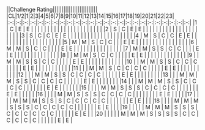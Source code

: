 ||Challenge Rating|||||||||||||||||||||||||
|CL|1/2|1|2|3|4|5|6|7|8|9|10|11|12|13|14|15|16|17|18|19|20|21|22|23|
|:-:|:-:|:-:|:-:|:-:|:-:|:-:|:-:|:-:|:-:|:-:|:-:|:-:|:-:|:-:|:-:|:-:|:-:|:-:|:-:|:-:|:-:|:-:|:-:|:-:|
|1	| C | E | E |   |   |   |   |   |   |   |   |   |   |   |   |   |   |   |   |   |   |   |   |   |
|2	| S | C | E | E |   |   |   |   |   |   |   |   |   |   |   |   |   |   |   |   |   |   |   |   |
|3	| S | C | C | E | E |   |   |   |   |   |   |   |   |   |   |   |   |   |   |   |   |   |   |   |
|4	| M | S | C | C | E | E |   |   |   |   |   |   |   |   |   |   |   |   |   |   |   |   |   |   |
|5	| M | M | S | C | C |   |   | E | E |   |   |   |   |   |   |   |   |   |   |   |   |   |   |   |
|6	| M | M | S | C | C |   |   |   | E | E |   |   |   |   |   |   |   |   |   |   |   |   |   |   |
|7	| M | M | S | S | C | C |   |   |   | E | E |   |   |   |   |   |   |   |   |   |   |   |   |   |
|8	|   | M | M | S | C | C |   |   |   |   | E | E |   |   |   |   |   |   |   |   |   |   |   |   |
|9	|   | M | M | S | S | C | C |   |   |   |   | E | E |   |   |   |   |   |   |   |   |   |   |   |
|10	|   | M | M | S | S | C | C | C |   |   |   |   | E | E |   |   |   |   |   |   |   |   |   |   |
|11	|   |   | M | M | S | C | C | C | C |   |   |   |   | E | E |   |   |   |   |   |   |   |   |   |
|12	|   |   | M | M | S | S | C | C | C | C |   |   |   |   |   | E | E |   |   |   |   |   |   |   |
|13	|   |   | M | M | M | S | S | C | C | C | C |   |   |   |   |   | E | E |   |   |   |   |   |   |
|14	|   |   | M | M | M | S | S | C | C | C | C |   |   |   |   |   |   | E | E |   |   |   |   |   |
|15	|   |   |   | M | M | S | S | S | C | C | C | C |   |   |   |   |   |   | E | E |   |   |   |   |
|16	|   |   |   | M | M | S | S | S | C | C | C | C |   |   |   |   |   |   |   | E | E |   |   |   |
|17	|   |   |   | M | M | M | S | S | S | C | C | C | C | C |   |   |   |   |   |   | E | E |   |   |
|18	|   |   |   | M | M | M | S | S | S | C | C | C | C | C |   |   |   |   |   |   | E | E |   |   |
|19	|   |   |   |   | M | M | M | S | S | S | C | C | C | C | C | C |   |   |   |   |   | E | E |   |
|20	|   |   |   |   | M | M | M | S | S | S | S | C | C | C | C | C | C |   |   |   |   |   | E | E |

